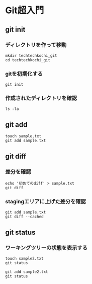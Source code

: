 # Git超入門

## git init

### ディレクトリを作って移動

```
mkdir techtechkochi_git
cd techtechkochi_git
```

### gitを初期化する

```
git init
```

### 作成されたディレクトリを確認

```
ls -la
```

## git add

```
touch sample.txt
git add sample.txt
```

## git diff

### 差分を確認

```
echo '初めてのdiff' > sample.txt
git diff
```

### stagingエリアに上げた差分を確認

```
git add sample.txt
git diff --cached
```

## git status

### ワーキングツリーの状態を表示する

```
touch sample2.txt
git status
```

```
git add sample2.txt
git status
```
